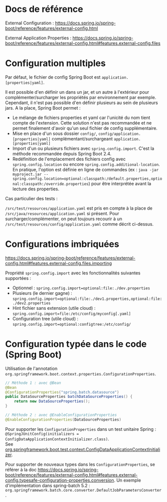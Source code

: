 # Docs de référence

External Configuration : https://docs.spring.io/spring-boot/reference/features/external-config.html

External Application Properties : https://docs.spring.io/spring-boot/reference/features/external-config.html#features.external-config.files

# Configuration multiples

Par défaut, le fichier de config Spring Boot est `application.[properties|yaml]`.

Il est possible d'en définir un dans un jar, et un autre à l'extérieur pour complémenter/surcharger les propriétés par environnement par exemple. Cependant, il n'est pas possible d'en définir plusieurs au sein de plusieurs jars. A la place, Spring Boot permet :
- Le mélange de fichiers properties et yaml car l'unicité du nom tient compte de l'extension. Cette solution n'est pas recommandée et ne permet finalement d'avoir qu'un seul fichier de config supplémentaire.
- Mise en place d'un sous dossier `config/`, `config/application.[properties|yaml]` complémentant/surchargeant `application.[properties|yaml]` 
- Import d'un ou plusieurs fichiers avec `spring.config.import`. C'est la méthode recommandée depuis Spring Boot 2.4.
- Redéfinition de l'emplacement des fichiers config avec `spring.config.location` ou encore `spring.config.additional-location`. En pratique, l'option est définie en ligne de commandes (ex : `java -jar myproject.jar --spring.config.location=optional:classpath:/default.properties,optional:classpath:/override.properties`) pour être interprétée avant la lecture des properties.

Cas particulier des tests : 

`/src/test/resources/application.yaml` est pris en compte à la place de `/src/java/resources/application.yaml` si présent. Pour surcharger/complémenter, on peut toujours recourir à un `/src/test/resources/config/application.yaml` comme décrit ci-dessus.

# Configurations imbriquées

https://docs.spring.io/spring-boot/reference/features/external-config.html#features.external-config.files.importing

Propriété `spring.config.import` avec les fonctionnalités suivantes supportées :
- Optionnel : `spring.config.import=optional:file:./dev.properties`
- Plusieurs (le dernier gagne) : `spring.config.import=optional:file:./dev1.properties,optional:file:./dev2.properties`
- Hint fichier sans extension (utile cloud) : `spring.config.import=file:/etc/config/myconfig[.yaml]`
- Configuration tree (utile cloud) : `spring.config.import=optional:configtree:/etc/config/`

# Configuration typée dans le code (Spring Boot)

Utilisation de l'annotation `org.springframework.boot.context.properties.ConfigurationProperties`. 

```java 
// Méthode 1 : avec @Bean
@Bean
@ConfigurationProperties("spring.batch.datasource")
public DataSourceProperties batchDataSourceProperties() {
    return new DataSourceProperties();
}

// Méthode 2 : avec @EnableConfigurationProperties
@EnableConfigurationProperties(DataSourceProperties)
```

Pour supporter les `ConfigurationProperties` dans un test unitaire Spring : `@SpringJUnitConfig(initializers = ConfigDataApplicationContextInitializer.class)`. \
See [org.springframework.boot.test.context.ConfigDataApplicationContextInitializer](https://docs.spring.io/spring-boot/api/java/org/springframework/boot/test/context/ConfigDataApplicationContextInitializer.html).

Pour supporter de nouveaux types dans les `ConfigurationProperties`, se référer à la doc https://docs.spring.io/spring-boot/reference/features/external-config.html#features.external-config.typesafe-configuration-properties.conversion. Un exemple d'implémentation dans spring-batch 5.2 : `org.springframework.batch.core.converter.DefaultJobParametersConverter`.
